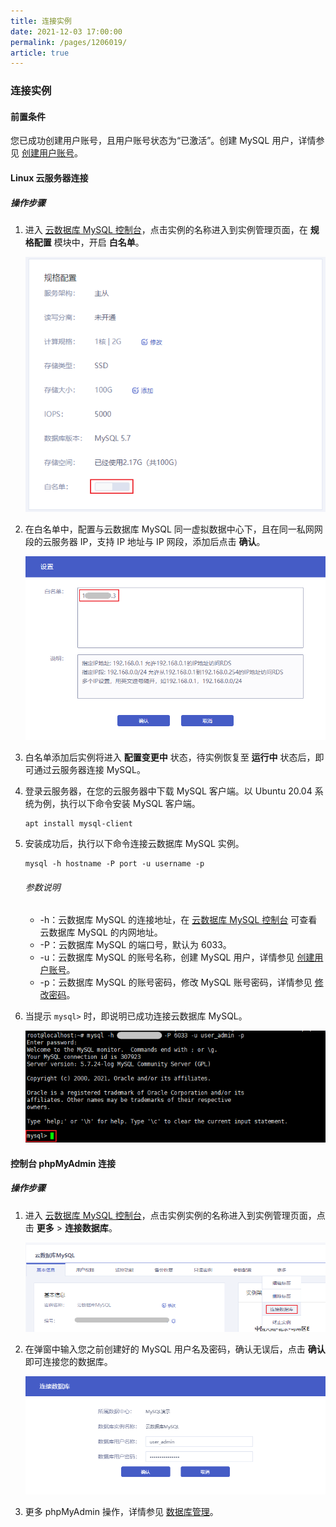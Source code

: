 ```yaml
---
title: 连接实例
date: 2021-12-03 17:00:00
permalink: /pages/1206019/
article: true
---
```


### 连接实例

#### 前置条件

您已成功创建用户账号，且用户账号状态为“已激活”。创建 MySQL 用户，详情参见 [创建用户账号](./../04.账号管理/00.创建账号.md)。

#### Linux 云服务器连接

##### 操作步骤

1. 进入 [云数据库 MySQL 控制台](https://console.capitalonline.net/dbinstances)，点击实例的名称进入到实例管理页面，在 **规格配置** 模块中，开启 **白名单**。

   ![连接实例-白名单](./../../pic/con_whitelist.png)

2. 在白名单中，配置与云数据库 MySQL 同一虚拟数据中心下，且在同一私网网段的云服务器 IP，支持 IP 地址与 IP 网段，添加后点击 **确认**。

   ![连接实例-添加IP](./../../pic/con_add.png)

3. 白名单添加后实例将进入 **配置变更中** 状态，待实例恢复至 **运行中** 状态后，即可通过云服务器连接 MySQL。

4. 登录云服务器，在您的云服务器中下载 MySQL 客户端。以 Ubuntu 20.04 系统为例，执行以下命令安装 MySQL 客户端。

   ```
   apt install mysql-client
   ```

5. 安装成功后，执行以下命令连接云数据库 MySQL 实例。

   ```
   mysql -h hostname -P port -u username -p
   ```

   ###### 参数说明

   + -h：云数据库 MySQL 的连接地址，在 [云数据库 MySQL 控制台](https://console.capitalonline.net/dbinstances) 可查看云数据库 MySQL 的内网地址。
   + -P：云数据库 MySQL 的端口号，默认为 6033。
   + -u：云数据库 MySQL 的账号名称，创建 MySQL 用户，详情参见 [创建用户账号](./../04.账号管理/00.创建账号.md)。
   + -p：云数据库 MySQL 的账号密码，修改 MySQL 账号密码，详情参见 [修改密码](./../04.账号管理/01.修改密码.md)。

6. 当提示 `mysql>` 时，即说明已成功连接云数据库 MySQL。

   ![连接实例-Linux连接](./../../pic/con_linux.png)

#### 控制台 phpMyAdmin 连接

##### 操作步骤

1. 进入 [云数据库 MySQL 控制台](https://console.capitalonline.net/dbinstances)，点击实例实例的名称进入到实例管理页面，点击 **更多** > **连接数据库**。

   ![连接实例-控制台连接](./../../pic/con_console.png)

2. 在弹窗中输入您之前创建好的 MySQL 用户名及密码，确认无误后，点击 **确认** 即可连接您的数据库。

   ![连接实例-登录MySQL](./../../pic/con_popup.png)

3. 更多 phpMyAdmin 操作，详情参见 [数据库管理](./../05.数据库管理/00.登录phpMyAdmin.md)。
